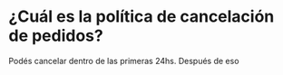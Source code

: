 # ¿Cuál es la política de cancelación de pedidos?

Podés cancelar dentro de las primeras 24hs. Después de eso


